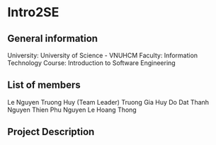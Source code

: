 # Intro2SE
 
## General information
University: University of Science - VNUHCM
Faculty: Information Technology
Course: Introduction to Software Engineering

## List of members
Le Nguyen Truong Huy (Team Leader)
Truong Gia Huy
Do Dat Thanh
Nguyen Thien Phu
Nguyen Le Hoang Thong

## Project Description
